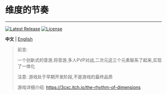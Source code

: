 # 维度的节奏
 
--------
[![Latest Release](https://img.shields.io/github/v/release/Nebula-Studios/The-rhythm-of-dimensions)](https://github.com/Nebula-Studios/The-rhythm-of-dimensions)
[![License](https://img.shields.io/github/license/Nebula-Studios/The-rhythm-of-dimensions.svg)](https://github.com/Nebula-Studios/The-rhythm-of-dimensions/blob/master/LICENSE)

**中文** | [English](https://github.com/Nebula-Studios/The-rhythm-of-dimensions/blob/main/README.md)

> 前言:
>
> 一个创新式的音游,将音游,多人PVP对战,二次元这三个元素联系了起来,实现了一体化
> 
> 注意: 游戏处于早期开发阶段,不是游戏的最终品质
> 
> 游戏详细介绍: https://3cxc.itch.io/the-rhythm-of-dimensions

